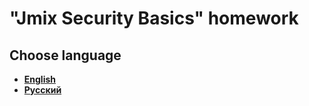 # "Jmix Security Basics" homework
## Choose language
- [**English**](/README_en.md)
- [**Русский**](/README_ru.md)

